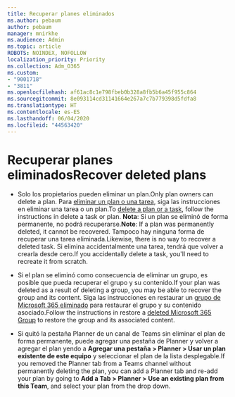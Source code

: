 ```yaml
---
title: Recuperar planes eliminados
ms.author: pebaum
author: pebaum
manager: mnirkhe
ms.audience: Admin
ms.topic: article
ROBOTS: NOINDEX, NOFOLLOW
localization_priority: Priority
ms.collection: Adm_O365
ms.custom:
- "9001718"
- "3811"
ms.openlocfilehash: af61ac8c1e798fbeb0b328a8fb5b6a45f955c864
ms.sourcegitcommit: 8e093114cd31141664e267a7c7b779398d5fdfa8
ms.translationtype: HT
ms.contentlocale: es-ES
ms.lasthandoff: 06/04/2020
ms.locfileid: "44563420"
---
```

# <a name="recover-deleted-plans"></a><span data-ttu-id="a89bb-102">Recuperar planes eliminados</span><span class="sxs-lookup"><span data-stu-id="a89bb-102">Recover deleted plans</span></span>

- <span data-ttu-id="a89bb-103">Solo los propietarios pueden eliminar un plan.</span><span class="sxs-lookup"><span data-stu-id="a89bb-103">Only plan owners can delete a plan.</span></span> <span data-ttu-id="a89bb-104">Para [eliminar un plan o una tarea](https://support.microsoft.com/office/39e10e78-13f0-446d-94cd-9e562648497a.), siga las instrucciones en eliminar una tarea o un plan.</span><span class="sxs-lookup"><span data-stu-id="a89bb-104">To [delete a plan or a task](https://support.microsoft.com/office/39e10e78-13f0-446d-94cd-9e562648497a.), follow the instructions in delete a task or plan.</span></span>  <span data-ttu-id="a89bb-105">**Nota**: Si un plan se eliminó de forma permanente, no podrá recuperarse.</span><span class="sxs-lookup"><span data-stu-id="a89bb-105">**Note**: If a plan was permanently deleted, it cannot be recovered.</span></span> <span data-ttu-id="a89bb-106">Tampoco hay ninguna forma de recuperar una tarea eliminada.</span><span class="sxs-lookup"><span data-stu-id="a89bb-106">Likewise, there is no way to recover a deleted task.</span></span> <span data-ttu-id="a89bb-107">Si elimina accidentalmente una tarea, tendrá que volver a crearla desde cero.</span><span class="sxs-lookup"><span data-stu-id="a89bb-107">If you accidentally delete a task, you'll need to recreate it from scratch.</span></span>

- <span data-ttu-id="a89bb-108">Si el plan se eliminó como consecuencia de eliminar un grupo, es posible que pueda recuperar el grupo y su contenido.</span><span class="sxs-lookup"><span data-stu-id="a89bb-108">If your plan was deleted as a result of deleting a group, you may be able to recover the group and its content.</span></span> <span data-ttu-id="a89bb-109">Siga las instrucciones en restaurar un [grupo de Microsoft 365 eliminado](https://docs.microsoft.com/microsoft-365/admin/create-groups/restore-deleted-group?view=o365-worldwide) para restaurar el grupo y su contenido asociado.</span><span class="sxs-lookup"><span data-stu-id="a89bb-109">Follow the instructions in restore a [deleted Microsoft 365 Group](https://docs.microsoft.com/microsoft-365/admin/create-groups/restore-deleted-group?view=o365-worldwide) to restore the group and its associated content.</span></span>

- <span data-ttu-id="a89bb-110">Si quitó la pestaña Planner de un canal de Teams sin eliminar el plan de forma permanente, puede agregar una pestaña de Planner y volver a agregar el plan yendo a **Agregar una pestaña > Planner > Usar un plan existente de este equipo** y seleccionar el plan de la lista desplegable.</span><span class="sxs-lookup"><span data-stu-id="a89bb-110">If you removed the Planner tab from a Teams channel without permanently deleting the plan, you can add a Planner tab and re-add your plan by going to **Add a Tab > Planner > Use an existing plan from this Team**, and select your plan from the drop down.</span></span>
